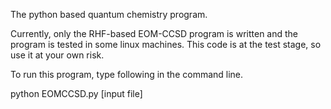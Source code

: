 The python based quantum chemistry program.

Currently, only the RHF-based EOM-CCSD program is written and the program is tested in some linux machines. This code is at the test stage, so use it at your own risk. 

To run this program, type following in the command line.

python EOMCCSD.py [input file]

